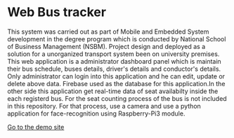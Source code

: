 <h1>Web Bus tracker</h1>

<p>This system was carried out as part of Mobile and Embedded System development in the degree program which is conducted by
National School of Business Management (NSBM). Project design and deployed as a solution for a unorganized transport system been on
university premises.
 This web application is a administrator dashboard panel which is maintain their bus schedule, buses details, driver's details 
and conductor's details. Only administrator can login into this application and he can edit, update or delete above data.
Firebase used as the database for this application.In the other side this application get real-time data of seat availabilty inside the each registerd bus. 
For the seat counting process of the bus is not included in this repository. For that process, use a camera and use a python application 
for face-recognition using Raspberry-Pi3 module.</p>


<a href="https://app2021-2e505.firebaseapp.com/">Go to the demo site</a>
